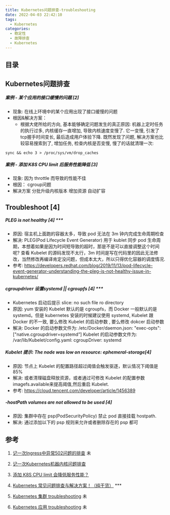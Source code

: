```yaml
---
title: Kubernetes问题排查-troubleshooting
date: 2022-04-03 22:42:10
tags:
  - Kubernetes
categories: 
  - 稳定性
  - 故障排查
  - Kubernetes
---
```


<p></p>
<!-- more -->

## 目录
<!-- toc -->

## Kubernetes问题排查
#####  案例 - 某个应用的接口缓慢的问题  [2]
+ 现象: 
  在线上环境中的某个应用出现了接口缓慢的问题
+ 根因&解决方案：  
   - 根据大佬所给的方向, 基本能够确定问题发生的真正原因: 机器上定时任务的执行过多, 内核缓存一直增加, 导致内核速度变慢了. 它一变慢, 引发了tcp握手时间变长, 最后造成用户体验下降. 既然发现了问题, 解决方案也比较容易搜索到了, 增加任务, 检查内核是否变慢, 慢了的话就清理一次:
``` shell
sync && echo 3 > /proc/sys/vm/drop_caches
```

#####  案例 - 添加 K8S CPU limit 后服务性能降低 [3]
  + 现象: 
    因为 throttle 而导致的性能不佳
  + 根因：
    cgroup问题
  + 解决方案
    分批升级内核版本
    增加资源
    自动扩容

## Troubleshoot [4]
#####   PLEG is not healthy [4] *** 
+ 原因: 宿主机上面跑的容器太多，导致 pod 无法在 3m 钟内完成生命周期检查
+ 解决: PLEG(Pod Lifecycle Event Generator) 用于 kublet 同步 pod 生命周期，本想着如果是因为时间短导致的超时，那是不是可以直接调整这个时间呢? 查看 Kubelet 的源码发现不太行，3m 时间是写在代码里的因此无法修改，当然修改再编译肯定没问题，但成本太大，所以只得优化容器的调度情况.
+ 参考: https://developers.redhat.com/blog/2019/11/13/pod-lifecycle-event-generator-understanding-the-pleg-is-not-healthy-issue-in-kubernetes/

#####  cgroupdriver 设置systemd || cgroupfs  [4] ***
+ Kubernetes 启动后提示 slice: no such file ro directory
+ 原因: yum 安装的 Kubelet 默认的是 cgroupfs，而 Docker 一般默认的是 systemd。但是 kubernetes 安装的时候建议使用 systemd, Kubelet 跟 Docker 的不一致, 要么修改 Kubelet 的启动参数 , 要么修改 dokcer 启动参数
+ 解决:
  Docker 的启动参数文件为: /etc/Docker/daemon.json: "exec-opts": ["native.cgroupdriver=systemd”]
  Kubelet 的启动参数文件为: /var/lib/Kubelet/config.yaml: cgroupDriver: systemd

#####   Kubelet 提示: The node was low on resource: ephemeral-storage[4]
+ 原因: 节点上 Kubelet 的配置路径超过阈值会触发驱逐，默认情况下阈值是 85%
+ 解决: 或者清理磁盘释放资源，或者通过可修改 Kubelet 的配置参数imagefs.available来提高阈值,然后重启 Kubelet.
+ 参考: https://cloud.tencent.com/developer/article/1456389


#####  -hostPath volumes are not allowed to be used [4]
+ 原因: 集群中存在 psp(PodSecurityPolicy) 禁止 pod 直接挂载 hostpath.
+ 解决: 通过添加以下的 psp 规则来允许或者删除存在的 psp 都可


## 参考
1. [记一次Ingress中异常502问题的排查](https://corvo.myseu.cn/2021/03/22/2021-03-22-记一次Ingress中异常502问题的排查/) 未
2. [记一次Kubernetes机器内核问题排查](https://corvo.myseu.cn/2021/03/21/2021-03-21-%E8%AE%B0%E4%B8%80%E6%AC%A1kubernetes%E6%9C%BA%E5%99%A8%E5%86%85%E6%A0%B8%E9%97%AE%E9%A2%98%E7%9A%84%E6%8E%92%E6%9F%A5/)
3. [添加 K8S CPU limit 会降低服务性能？](https://mp.weixin.qq.com/s/cR6MpQu-n1cwMbXmVaXqzQ)


4. [Kubernetes 常见问题排查与解决方案！（纯干货）](https://blog.csdn.net/alex_yangchuansheng/article/details/119224283) ***
100. [Kubernetes 集群 troubleshooting](https://www.chenshaowen.com/blog/kubernetes-cluster-troubleshooting.html) 未
101. [Kubernetes 应用 troubleshooting](https://www.chenshaowen.com/blog/kubernetes-app-troubleshooting.html) 未

